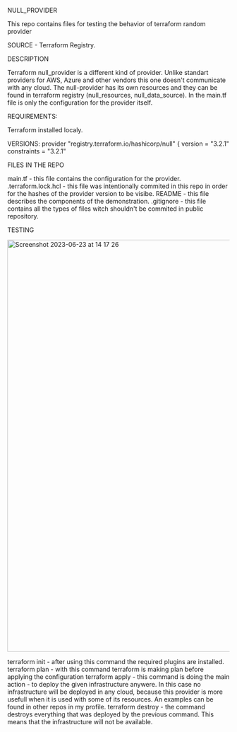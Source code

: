 NULL_PROVIDER

This repo contains files for testing the behavior of terraform random provider

SOURCE - Terraform Registry.

DESCRIPTION

Terraform null_provider is a different kind of provider. Unlike standart providers for AWS, Azure and other vendors this one doesn't communicate with any cloud. The null-provider has its own resources and they can be found in terraform registry (null_resources, null_data_source). In the main.tf file is only the configuration for the provider itself. 

REQUIREMENTS:

Terraform installed localy.

VERSIONS: 
provider "registry.terraform.io/hashicorp/null" {
  version     = "3.2.1"
  constraints = "3.2.1"

FILES IN THE REPO

main.tf - this file contains the configuration for the provider.
.terraform.lock.hcl - this file was intentionally commited in this repo in order for the hashes of the provider version to be visibe. 
README - this file describes the components of the demonstration.
.gitignore - this file contains all the types of files witch shouldn't be commited in public repository.

TESTING




<img width="932" alt="Screenshot 2023-06-23 at 14 17 26" src="https://github.com/dbeleva-af/null_provider/assets/105104959/6402963d-2198-4aa9-87f7-6694d886cf50">








terraform init - after using this command the required plugins are installed. 
terraform plan - with this command terraform is making plan before applying the configuration
terraform apply - this command is doing the main action - to deploy the given infrastructure anywere. In this case no infrastructure will be deployed in any cloud, because this provider is more usefull when it is used with some of its resources. An examples can be found in other repos in my profile. 
terraform destroy - the command destroys everything that was deployed by the previous command. This means that the infrastructure will not be available.
